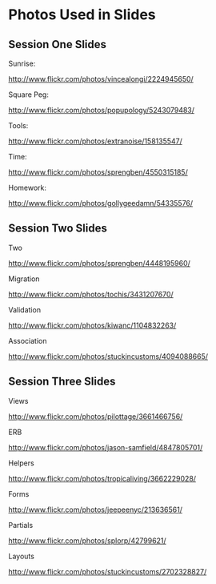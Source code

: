 # Photos Used in Slides

## Session One Slides

Sunrise:

http://www.flickr.com/photos/vincealongi/2224945650/

Square Peg:

http://www.flickr.com/photos/popupology/5243079483/

Tools:

http://www.flickr.com/photos/extranoise/158135547/

Time:

http://www.flickr.com/photos/sprengben/4550315185/

Homework:

http://www.flickr.com/photos/gollygeedamn/54335576/

## Session Two Slides

Two

http://www.flickr.com/photos/sprengben/4448195960/

Migration

http://www.flickr.com/photos/tochis/3431207670/

Validation

http://www.flickr.com/photos/kiwanc/1104832263/

Association

http://www.flickr.com/photos/stuckincustoms/4094088665/

## Session Three Slides

Views

http://www.flickr.com/photos/pilottage/3661466756/

ERB

http://www.flickr.com/photos/jason-samfield/4847805701/

Helpers

http://www.flickr.com/photos/tropicaliving/3662229028/

Forms

http://www.flickr.com/photos/jeepeenyc/213636561/

Partials

http://www.flickr.com/photos/splorp/42799621/

Layouts

http://www.flickr.com/photos/stuckincustoms/2702328827/


